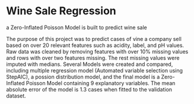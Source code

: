# Wine Sale Regression
 a Zero-Inflated Poisson Model is built to predict wine sale

The purpose of this project was to predict cases of vine a company sell based on over 20 relevant features such as acidity, label, and pH values. Raw data was cleaned by removing features with over 10% missing values and rows with over two features missing. The rest missing values were imputed with medians.
Several Models were created and compared, including multiple regression model (Automated variable selection using StepAIC), a possion distribution model, and the final model is a Zero-Inflated Poisson Model containing 9 explanatory variables. The mean absolute error of the model is 1.3 cases when fitted to the validation dataset.
